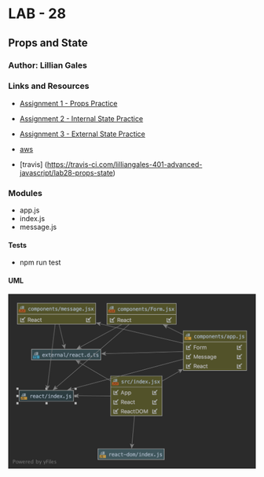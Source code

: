 # LAB - 28

## Props and State

### Author: Lillian Gales

### Links and Resources
* [Assignment 1 - Props Practice](https://codesandbox.io/s/28-starter-code-props-uv9g5)
* [Assignment 2 - Internal State Practice](https://codesandbox.io/embed/28-starter-code-internal-state-2s5oy)
* [Assignment 3 - External State Practice](https://codesandbox.io/embed/28-starter-code-external-state-1itqi)


* [aws](http://lillian-gales-lab28.s3-website-us-west-2.amazonaws.com/)
* [travis] (https://travis-ci.com/lilliangales-401-advanced-javascript/lab28-props-state)


### Modules
* app.js
* index.js
* message.js


#### Tests
* npm run test

#### UML
![UML](uml.png)
